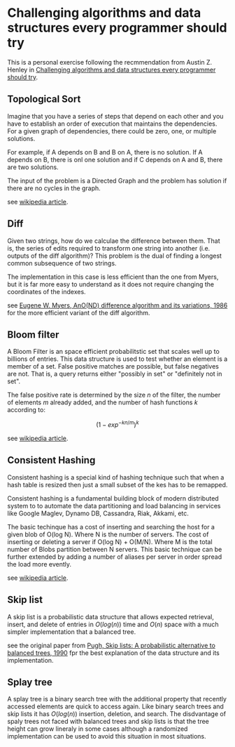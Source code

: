 # Challenging algorithms and data structures every programmer should try

This is a personal exercise following the recmmendation from Austin Z. Henley in [Challenging algorithms and data structures every programmer should try](https://austinhenley.com/blog/challengingalgorithms.html).

## Topological Sort

Imagine that you have a series of steps that depend on each other and you have to establish an order of execution that maintains the dependencies. For a given graph of dependencies, there could be zero, one, or multiple solutions.

For example, if A depends on B and B on A, there is no solution. If A depends on B, there is onl one solution and if C depends on A and B, there are two solutions.

The input of the problem is a Directed Graph and the problem has solution if there are no cycles in the graph.

see [wikipedia article](https://en.wikipedia.org/wiki/Topological_sorting).

## Diff

Given two strings, how do we calculae the difference between them. That is, the series of edits required to transform one string into another (i.e. outputs of the diff algorithm)? This problem is the dual of finding a longest common subsequence of two strings.

The implementation in this case is less efficient than the one from Myers, but it is far more easy to understand as it does not require changing the coordinates of the indexes. 

see [Eugene W. Myers, AnO(ND) difference algorithm and its variations, 1986](https://link.springer.com/article/10.1007/BF01840446) for the more efficient variant of the diff algorithm.


## Bloom filter

A Bloom Filter is an space efficient probabilitstic set that scales well up to billions of entries. This data structure is used to test whether an element is a member of a set. False positive matches are possible, but false negatives are not. That is, a query returns either "possibly in set" or "definitely not in set".

The false positive rate is determined by the size $n$ of the filter, the number of elements $m$ already added, and the number of hash functions $k$ according to:

$$
( 1 - exp^{-k n / m} )^k
$$

see [wikipedia article](https://en.wikipedia.org/wiki/Bloom_filter).

## Consistent Hashing

Consistent hashing is a special kind of hashing technique such that when a hash table is resized then just a small subset of the kes has to be remapped. 

Consistent hashing is a fundamental building block of modern distributed system to to automate the data partitioning and load balancing in services like Google Maglev, Dynamo DB, Cassandra, Riak, Akkami, etc.

The basic techinque has a cost of inserting and searching the host for a given blob of O(log N). Where N is the number of servers. The cost of inserting or deleting a server if O(log N) + O(M/N). Where M is the total number of Blobs partition between N servers. This basic technique can be further extended by adding a number of aliases per server in order spread the load more evently.

see [wikipedia article](https://en.wikipedia.org/wiki/Consistent_hashing). 

## Skip list

A skip list is a probabilistic data structure that allows expected retrieval, insert, and delete of entries in $O(log(n))$ time and $O(n)$ space with a much simpler implementation that a balanced tree. 

see the original paper from [Pugh, Skip lists: A probabilistic alternative to balanced trees, 1990](ftp://ftp.cs.umd.edu/pub/skipLists/skiplists.pdf) fpr the best explanation of the data structure and its implementation.

## Splay tree

A splay tree is a binary search tree with the additional property that recently accessed elements are quick to access again. Like binary search trees and skip lists it has $O(log(n))$ insertion, deletion, and search. The disdvantage of spaly trees not faced with balanced trees and skip lists is that the tree height can grow lineraly in some cases although a randomized implementation can be used to avoid this situation in most situations.







